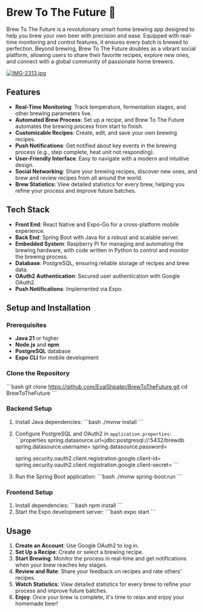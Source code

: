 
# Brew To The Future 🍺

Brew To The Future is a revolutionary smart home brewing app designed to help you brew your own beer with precision and ease. Equipped with real-time monitoring and control features, it ensures every batch is brewed to perfection. Beyond brewing, Brew To The Future doubles as a vibrant social platform, allowing users to share their favorite recipes, explore new ones, and connect with a global community of passionate home brewers.

[![IMG-2313.jpg](https://i.postimg.cc/dQh9L3y6/IMG-2313.jpg)](https://postimg.cc/QVr7zXSK)

## Features

- **Real-Time Monitoring**: Track temperature, fermentation stages, and other brewing parameters live.
- **Automated Brew Process**: Set up a recipe, and Brew To The Future automates the brewing process from start to finish.
- **Customizable Recipes**: Create, edit, and save your own brewing recipes.
- **Push Notifications**: Get notified about key events in the brewing process (e.g., step complete, heat unit not responding).
- **User-Friendly Interface**: Easy to navigate with a modern and intuitive design.
- **Social Networking**: Share your brewing recipes, discover new ones, and brew and review recipes from all around the world.
- **Brew Statistics:** View detailed statistics for every brew, helping you refine your process and improve future batches.

## Tech Stack

- **Front End**: React Native and Expo-Go for a cross-platform mobile experience.
- **Back End**: Spring Boot with Java for a robust and scalable server.
- **Embedded System**: Raspberry Pi for managing and automating the brewing hardware, with code written in Python to control and monitor the brewing process.
- **Database**: PostgreSQL, ensuring reliable storage of recipes and brew data.
- **OAuth2 Authentication**: Secured user authentication with Google OAuth2.
- **Push Notifications**: Implemented via Expo.


## Setup and Installation

### Prerequisites
- **Java 21** or higher
- **Node.js** and **npm**
- **PostgreSQL** database
- **Expo CLI** for mobile development

### Clone the Repository
\`\`\`bash
git clone https://github.com/EyalShpater/BrewToTheFuture.git
cd BrewToTheFuture
\`\`\`

### Backend Setup
1. Install Java dependencies:
   \`\`\`bash
   ./mvnw install
   \`\`\`
2. Configure PostgreSQL and OAuth2 in `application.properties`:
   \`\`\`properties
   spring.datasource.url=jdbc:postgresql://<your-db-url>:5432/brewdb
   spring.datasource.username=<your-username>
   spring.datasource.password=<your-password>

   spring.security.oauth2.client.registration.google.client-id=<your-google-client-id>
   spring.security.oauth2.client.registration.google.client-secret=<your-google-client-password>
   \`\`\`
3. Run the Spring Boot application:
   \`\`\`bash
   ./mvnw spring-boot:run
   \`\`\`


### Frontend Setup
1. Install dependencies:
   \`\`\`bash
   npm install
   \`\`\`
2. Start the Expo development server:
   \`\`\`bash
   expo start
   \`\`\`

## Usage

1. **Create an Account**: Use Google OAuth2 to log in.
2. **Set Up a Recipe**: Create or select a brewing recipe.
3. **Start Brewing**: Monitor the process in real-time and get notifications when your brew reaches key stages.
4. **Review and Rate**: Share your feedback on recipes and rate others' recipes.
5. **Watch Statistics**: View detailed statistics for every brew to refine your process and improve future batches.
6. **Enjoy**: Once your brew is complete, it's time to relax and enjoy your homemade beer!
